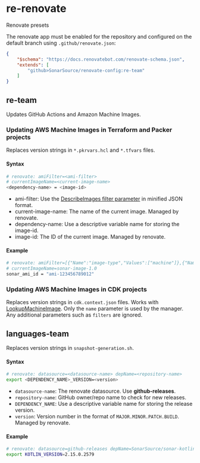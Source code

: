 # re-renovate
Renovate presets

The renovate app must be enabled for the repository and configured on the default branch using `.github/renovate.json`:
```json
{
    "$schema": "https://docs.renovatebot.com/renovate-schema.json",
    "extends": [
        "github>SonarSource/renovate-config:re-team"
    ]
}
```

## re-team

Updates GitHub Actions and Amazon Machine Images.

### Updating AWS Machine Images in Terraform and Packer projects

Replaces version strings in `*.pkrvars.hcl` and `*.tfvars` files.

#### Syntax
```bash
# renovate: amiFilter=<ami-filter>
# currentImageName=<current-image-name>
<dependency-name> = <image-id>
```

- ami-filter: Use the [DescribeImages filter parameter](https://docs.aws.amazon.com/AWSJavaScriptSDK/v3/latest/client/ec2/command/DescribeImagesCommand/) in minified JSON format.
- current-image-name: The name of the current image. Managed by renovate.
- dependency-name: Use a descriptive variable name for storing the image-id.
- image-id: The ID of the current image. Managed by renovate.

#### Example
```bash
# renovate: amiFilter=[{"Name":"image-type","Values":["machine"]},{"Name":"name","Values":["sonar-image"]},{"Name":"state","Values":["available"]},{"Name":"is-public","Values":["false"]}]
# currentImageName=sonar-image-1.0
sonar_ami_id = "ami-123456789012"
```

### Updating AWS Machine Images in CDK projects

Replaces version strings in `cdk.context.json` files. Works with [LookupMachineImage](https://docs.aws.amazon.com/cdk/api/v2/python/aws_cdk.aws_ec2/LookupMachineImage.html). Only the `name` parameter is used by the manager. Any additional parameters such as `filters` are ignored.

## languages-team

Replaces version strings in `snapshot-generation.sh`.

#### Syntax
```bash
# renovate: datasource=<datasource-name> depName=<repository-name>
export <DEPENDENCY_NAME>_VERSION=<version>
```
- `datasource-name`: The renovate datasource. Use **github-releases**.
- `repository-name`: GitHub owner/repo name to check for new releases.
- `DEPENDENCY_NAME`: Use a descriptive variable name for storing the release version.
- `version`: Version number in the format of `MAJOR.MINOR.PATCH.BUILD`. Managed by renovate.

#### Example
```bash
# renovate: datasource=github-releases depName=SonarSource/sonar-kotlin
export KOTLIN_VERSION=2.15.0.2579
```
